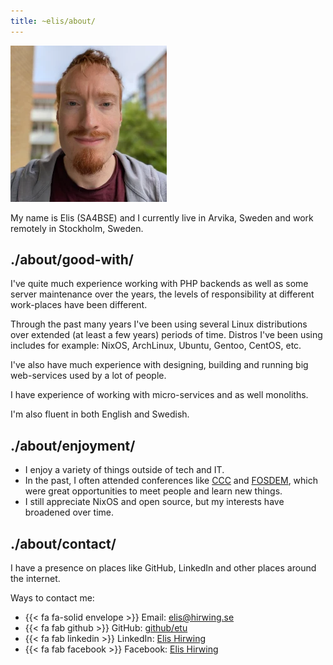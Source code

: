 ```yaml
---
title: ~elis/about/
---
```


![Photo of me](/img/elis.webp)

My name is Elis (SA4BSE) and I currently live in Arvika, Sweden and
work remotely in Stockholm, Sweden.

## ./about/good-with/

I've quite much experience working with PHP backends as well as some
server maintenance over the years, the levels of responsibility at
different work-places have been different.

Through the past many years I've been using several Linux
distributions over extended (at least a few years) periods of
time. Distros I've been using includes for example: NixOS, ArchLinux,
Ubuntu, Gentoo, CentOS, etc.

I've also have much experience with designing, building and running
big web-services used by a lot of people.

I have experience of working with micro-services and as well
monoliths.

I'm also fluent in both English and Swedish.

## ./about/enjoyment/

- I enjoy a variety of things outside of tech and IT.
- In the past, I often attended conferences like
  [CCC](https://en.wikipedia.org/wiki/Chaos_Communication_Congress)
  and [FOSDEM](https://en.wikipedia.org/wiki/FOSDEM), which were great
  opportunities to meet people and learn new things.
- I still appreciate NixOS and open source, but my interests have
  broadened over time.

## ./about/contact/

I have a presence on places like GitHub, LinkedIn and other places
around the internet.

Ways to contact me:

- {{< fa fa-solid envelope >}} Email: [elis@hirwing.se](mailto:elis@hirwing.se)
- {{< fa fab github >}} GitHub: [github/etu](https://github.com/etu)
- {{< fa fab linkedin >}} LinkedIn: [Elis Hirwing](https://linkedin.com/in/elishirwing/)
- {{< fa fab facebook >}} Facebook: [Elis Hirwing](https://facebook.com/elishirwing/)
